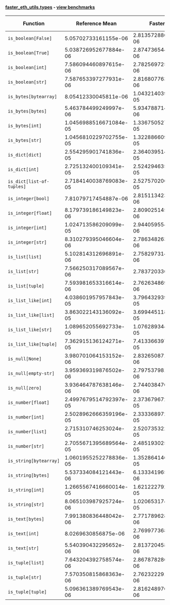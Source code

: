 #### [faster_eth_utils.types](https://github.com/BobTheBuidler/faster-eth-utils/blob/BobTheBuidler-patch-2/faster_eth_utils/types.py) - [view benchmarks](https://github.com/BobTheBuidler/faster-eth-utils/blob/BobTheBuidler-patch-2/benchmarks/test_types_benchmarks.py)

| Function | Reference Mean | Faster Mean | % Change | Speedup (%) | x Faster | Faster |
|----------|---------------|-------------|----------|-------------|----------|--------|
| `is_boolean[False]` | 5.05702733161155e-06 | 2.8135728800404127e-06 | 44.36% | 79.74% | 1.80x | ✅ |
| `is_boolean[True]` | 5.038726952677884e-06 | 2.8747365442620243e-06 | 42.95% | 75.28% | 1.75x | ✅ |
| `is_boolean[int]` | 7.586094460897615e-06 | 2.7825697256745262e-06 | 63.32% | 172.63% | 2.73x | ✅ |
| `is_boolean[str]` | 7.587653397277931e-06 | 2.816807763154847e-06 | 62.88% | 169.37% | 2.69x | ✅ |
| `is_bytes[bytearray]` | 8.05412330045811e-06 | 1.0432140391522171e-05 | -29.53% | -22.80% | 0.77x | ❌ |
| `is_bytes[bytes]` | 5.463784499249997e-06 | 5.934788714954795e-06 | -8.62% | -7.94% | 0.92x | ❌ |
| `is_bytes[int]` | 1.0456988516671084e-05 | 1.3367505275043134e-05 | -27.83% | -21.77% | 0.78x | ❌ |
| `is_bytes[str]` | 1.0456810229702755e-05 | 1.3228866095256023e-05 | -26.51% | -20.95% | 0.79x | ❌ |
| `is_dict[dict]` | 2.554295901741836e-05 | 2.3640395149948858e-05 | 7.45% | 8.05% | 1.08x | ✅ |
| `is_dict[int]` | 2.725132400109341e-05 | 2.5242946356965824e-05 | 7.37% | 7.96% | 1.08x | ✅ |
| `is_dict[list-of-tuples]` | 2.7184140038769083e-05 | 2.5275702064369562e-05 | 7.02% | 7.55% | 1.08x | ✅ |
| `is_integer[bool]` | 7.81079717454887e-06 | 2.815113423640319e-06 | 63.96% | 177.46% | 2.77x | ✅ |
| `is_integer[float]` | 8.179739186149823e-06 | 2.8090251452302415e-06 | 65.66% | 191.19% | 2.91x | ✅ |
| `is_integer[int]` | 1.024713586209099e-05 | 2.944059554392007e-06 | 71.27% | 248.06% | 3.48x | ✅ |
| `is_integer[str]` | 8.310279395046604e-06 | 2.786348263894571e-06 | 66.47% | 198.25% | 2.98x | ✅ |
| `is_list[list]` | 5.102814312696891e-06 | 2.758297314743007e-06 | 45.95% | 85.00% | 1.85x | ✅ |
| `is_list[str]` | 7.566250317089567e-06 | 2.78372033070014e-06 | 63.21% | 171.80% | 2.72x | ✅ |
| `is_list[tuple]` | 7.593981653316614e-06 | 2.7626348698484003e-06 | 63.62% | 174.88% | 2.75x | ✅ |
| `is_list_like[int]` | 4.038601957957843e-05 | 3.7964329399956846e-05 | 6.00% | 6.38% | 1.06x | ✅ |
| `is_list_like[list]` | 3.863022143136092e-05 | 3.699445118111433e-05 | 4.23% | 4.42% | 1.04x | ✅ |
| `is_list_like[str]` | 1.089652055692733e-05 | 1.0762893446039223e-05 | 1.23% | 1.24% | 1.01x | ✅ |
| `is_list_like[tuple]` | 7.362915136124271e-05 | 7.413366397529897e-05 | -0.69% | -0.68% | 0.99x | ❌ |
| `is_null[None]` | 3.980701064153152e-06 | 2.832650871303992e-06 | 28.84% | 40.53% | 1.41x | ✅ |
| `is_null[empty-str]` | 3.959369319876502e-06 | 2.797537981910974e-06 | 29.34% | 41.53% | 1.42x | ✅ |
| `is_null[zero]` | 3.936464787638146e-06 | 2.7440384705433775e-06 | 30.29% | 43.46% | 1.43x | ✅ |
| `is_number[float]` | 2.4997679514792397e-05 | 2.3736796725916277e-05 | 5.04% | 5.31% | 1.05x | ✅ |
| `is_number[int]` | 2.5028962666359196e-05 | 2.3333689729623345e-05 | 6.77% | 7.27% | 1.07x | ✅ |
| `is_number[list]` | 2.715310746253024e-05 | 2.5207353224791106e-05 | 7.17% | 7.72% | 1.08x | ✅ |
| `is_number[str]` | 2.7055671395689564e-05 | 2.4851930257159908e-05 | 8.15% | 8.87% | 1.09x | ✅ |
| `is_string[bytearray]` | 1.0601955252278836e-05 | 1.3528641460388333e-05 | -27.61% | -21.63% | 0.78x | ❌ |
| `is_string[bytes]` | 5.537334084121443e-06 | 6.1333419650470746e-06 | -10.76% | -9.72% | 0.90x | ❌ |
| `is_string[int]` | 1.2665567416660014e-05 | 1.6212227920903437e-05 | -28.00% | -21.88% | 0.78x | ❌ |
| `is_string[str]` | 8.065103987925724e-06 | 1.0206531745812987e-05 | -26.55% | -20.98% | 0.79x | ❌ |
| `is_text[bytes]` | 7.991380836448042e-06 | 2.771789628892957e-06 | 65.32% | 188.31% | 2.88x | ✅ |
| `is_text[int]` | 8.0269630856875e-06 | 2.769977368670146e-06 | 65.49% | 189.78% | 2.90x | ✅ |
| `is_text[str]` | 5.540390432295652e-06 | 2.8137204584796817e-06 | 49.21% | 96.91% | 1.97x | ✅ |
| `is_tuple[list]` | 7.643204392758574e-06 | 2.867878286009162e-06 | 62.48% | 166.51% | 2.67x | ✅ |
| `is_tuple[str]` | 7.570350815868363e-06 | 2.762322291409665e-06 | 63.51% | 174.06% | 2.74x | ✅ |
| `is_tuple[tuple]` | 5.096361389769543e-06 | 2.816248976468372e-06 | 44.74% | 80.96% | 1.81x | ✅ |
